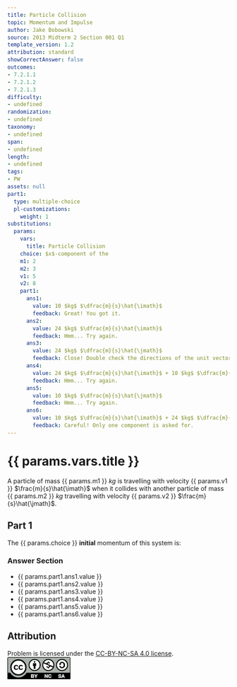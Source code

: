 ```yaml
---
title: Particle Collision
topic: Momentum and Impulse
author: Jake Bobowski
source: 2013 Midterm 2 Section 001 Q1
template_version: 1.2
attribution: standard
showCorrectAnswer: false
outcomes:
- 7.2.1.1
- 7.2.1.2
- 7.2.1.3
difficulty:
- undefined
randomization:
- undefined
taxonomy:
- undefined
span:
- undefined
length:
- undefined
tags:
- PW
assets: null
part1:
  type: multiple-choice
  pl-customizations:
    weight: 1
substitutions:
  params:
    vars:
      title: Particle Collision
    choice: $x$-component of the
    m1: 2
    m2: 3
    v1: 5
    v2: 8
    part1:
      ans1:
        value: 10 $kg$ $\dfrac{m}{s}\hat{\imath}$
        feedback: Great! You got it.
      ans2:
        value: 24 $kg$ $\dfrac{m}{s}\hat{\imath}$
        feedback: Hmm... Try again.
      ans3:
        value: 24 $kg$ $\dfrac{m}{s}\hat{\jmath}$
        feedback: Close! Double check the directions of the unit vectors.
      ans4:
        value: 24 $kg$ $\dfrac{m}{s}\hat{\imath}$ + 10 $kg$ $\dfrac{m}{s}\hat{\jmath}$
        feedback: Hmm... Try again.
      ans5:
        value: 10 $kg$ $\dfrac{m}{s}\hat{\jmath}$
        feedback: Hmm... Try again.
      ans6:
        value: 10 $kg$ $\dfrac{m}{s}\hat{\imath}$ + 24 $kg$ $\dfrac{m}{s}\hat{\jmath}$
        feedback: Careful! Only one component is asked for.
---
```

# {{ params.vars.title }}
A particle of mass {{ params.m1 }} $kg$ is travelling with velocity {{ params.v1 }} $\frac{m}{s}\hat{\imath}$ when it collides with another particle of mass {{ params.m2 }} $kg$ travelling with velocity {{ params.v2 }} $\frac{m}{s}\hat{\jmath}$.

## Part 1

The {{ params.choice }} **initial** momentum of this system is:

### Answer Section

- {{ params.part1.ans1.value }}
- {{ params.part1.ans2.value }}
- {{ params.part1.ans3.value }}
- {{ params.part1.ans4.value }}
- {{ params.part1.ans5.value }}
- {{ params.part1.ans6.value }}

## Attribution

Problem is licensed under the [CC-BY-NC-SA 4.0 license](https://creativecommons.org/licenses/by-nc-sa/4.0/).<br> ![The Creative Commons 4.0 license requiring attribution-BY, non-commercial-NC, and share-alike-SA license.](https://raw.githubusercontent.com/firasm/bits/master/by-nc-sa.png)